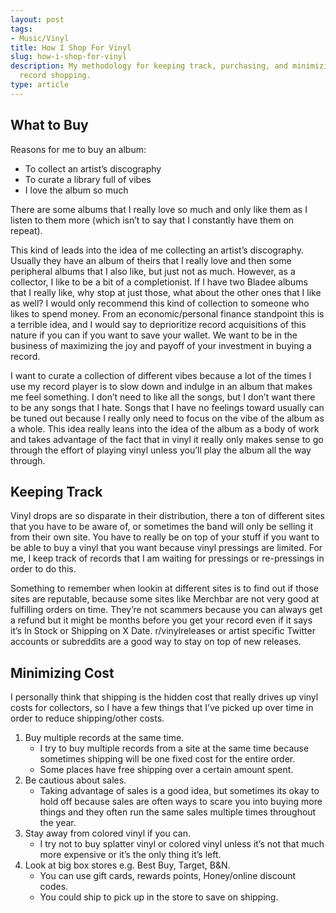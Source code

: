 ```yaml
---
layout: post
tags:
- Music/Vinyl
title: How I Shop For Vinyl
slug: how-i-shop-for-vinyl
description: My methodology for keeping track, purchasing, and minimizing cost of
  record shopping.
type: article
---
```


## What to Buy

Reasons for me to buy an album:
* To collect an artist’s discography
* To curate a library full of vibes
* I love the album so much

There are some albums that I really love so much and only like them as I listen to them more (which isn’t to say that I constantly have them on repeat).

This kind of leads into the idea of me collecting an artist’s discography. Usually they have an album of theirs that I really love and then some peripheral albums that I also like, but just not as much. However, as a collector, I like to be a bit of a completionist. If I have two Bladee albums that I really like, why stop at just those, what about the other ones that I like as well? I would only recommend this kind of collection to someone who likes to spend money. From an economic/personal finance standpoint this is a terrible idea, and I would say to deprioritize record acquisitions of this nature if you can if you want to save your wallet. We want to be in the business of maximizing the joy and payoff of your investment in buying a record.

I want to curate a collection of different vibes because a lot of the times I use my record player is to slow down and indulge in an album that makes me feel something. I don’t need to like all the songs, but I don’t want there to be any songs that I hate. Songs that I have no feelings toward usually can be tuned out because I really only need to focus on the vibe of the album as a whole. This idea really leans into the idea of the album as a body of work and takes advantage of the fact that in vinyl it really only makes sense to go through the effort of playing vinyl unless you’ll play the album all the way through.

## Keeping Track

Vinyl drops are so disparate in their distribution, there a ton of different sites that you have to be aware of, or sometimes the band will only be selling it from their own site. You have to really be on top of your stuff if you want to be able to buy a vinyl that you want because vinyl pressings are limited. For me, I keep track of records that I am waiting for pressings or re-pressings in order to do this.

Something to remember when lookin at different sites is to find out if those sites are reputable, because some sites like Merchbar are not very good at fulfilling orders on time. They’re not scammers because you can always get a refund but it might be months before you get your record even if it says it’s In Stock or Shipping on X Date. r/vinylreleases or artist specific Twitter accounts or subreddits are a good way to stay on top of new releases.

## Minimizing Cost

I personally think that shipping is the hidden cost that really drives up vinyl costs for collectors, so I have a few things that I’ve picked up over time in order to reduce shipping/other costs.

1. Buy multiple records at the same time.
    * I try to buy multiple records from a site at the same time because sometimes shipping will be one fixed cost for the entire order.
    * Some places have free shipping over a certain amount spent.
2. Be cautious about sales.
    * Taking advantage of sales is a good idea, but sometimes its okay to hold off because sales are often ways to scare you into buying more things and they often run the same sales multiple times throughout the year.
3. Stay away from colored vinyl if you can.
    * I try not to buy splatter vinyl or colored vinyl unless it’s not that much more expensive or it’s the only thing it’s left.
4. Look at big box stores e.g. Best Buy, Target, B&N.
    * You can use gift cards, rewards points, Honey/online discount codes.
    * You could ship to pick up in the store to save on shipping.